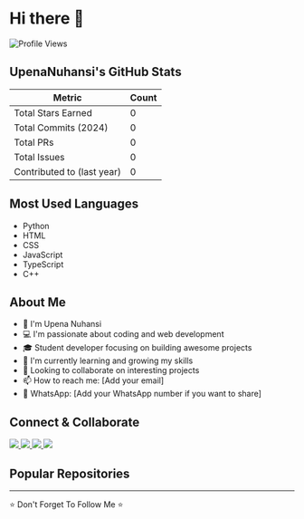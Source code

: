 # Hi there 👋

![Profile Views](https://komarev.com/ghpv/?username=UpenaNuhansi)

## UpenaNuhansi's GitHub Stats

| Metric | Count |
|--------|-------|
| Total Stars Earned | 0 |
| Total Commits (2024) | 0 |
| Total PRs | 0 |
| Total Issues | 0 |
| Contributed to (last year) | 0 |

## Most Used Languages
- Python
- HTML
- CSS
- JavaScript
- TypeScript
- C++

## About Me
- 👋 I'm Upena Nuhansi
- 💻 I'm passionate about coding and web development
- 🎓 Student developer focusing on building awesome projects
- 🌱 I'm currently learning and growing my skills
- 👥 Looking to collaborate on interesting projects
- 📫 How to reach me: [Add your email]
- 💬 WhatsApp: [Add your WhatsApp number if you want to share]

## Connect & Collaborate

<div>
<a href="[your portfolio link]">
  <img src="https://img.shields.io/badge/Portfolio-000000?style=for-the-badge&logo=About.me&logoColor=white" />
</a>
<a href="[your LinkedIn link]">
  <img src="https://img.shields.io/badge/LinkedIn-0077B5?style=for-the-badge&logo=linkedin&logoColor=white" />
</a>
<a href="[your Twitter link]">
  <img src="https://img.shields.io/badge/Twitter-1DA1F2?style=for-the-badge&logo=twitter&logoColor=white" />
</a>
<a href="mailto:[your email]">
  <img src="https://img.shields.io/badge/Email-D14836?style=for-the-badge&logo=gmail&logoColor=white" />
</a>
</div>

## Popular Repositories
<!-- You can list your best repositories here -->

---

⭐️ Don't Forget To Follow Me ⭐️
